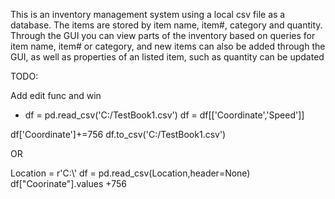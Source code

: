 This is an inventory management system using a local csv file as a database. The items are stored by item name, item#, category and quantity.
Through the GUI you can view parts of the inventory based on queries for item name, item# or category, and new items can also be added
through the GUI, as well as properties of an listed item, such as quantity can be updated



TODO:

Add edit func and win
* df = pd.read_csv('C:/TestBook1.csv')
df = df[['Coordinate','Speed']]

df['Coordinate']+=756
df.to_csv('C:/TestBook1.csv')

OR

Location = r'C:\\'
df = pd.read_csv(Location,header=None)
df["Coorinate"].values +756
